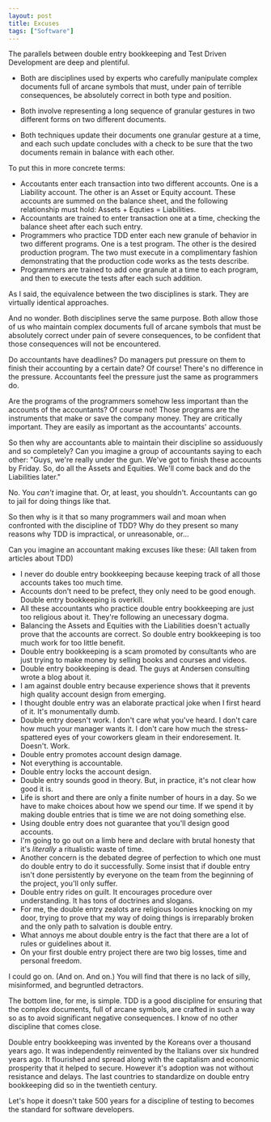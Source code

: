 ```yaml
---
layout: post
title: Excuses
tags: ["Software"]
---
```

The parallels between double entry bookkeeping and Test Driven Development are deep and plentiful.

 * Both are disciplines used by experts who carefully manipulate complex documents full of arcane symbols that must, under pain of terrible consequences, be absolutely correct in both type and position. 
 
 * Both involve representing a long sequence of granular gestures in two different forms on two different documents.
 
 * Both techniques update their documents one granular gesture at a time, and each such update concludes with a check to be sure that the two documents remain in balance with each other.
 
To put this in more concrete terms:

* Accoutants enter each transaction into two different accounts.  One is a Liability account.  The other is an Asset or Equity account.  These accounts are summed on the balance sheet, and the following relationship must hold:  Assets + Equties = Liabilities. 
* Accountants are trained to enter transaction one at a time, checking the balance sheet after each such entry.
* Programmers who practice TDD enter each new granule of behavior in two different programs.  One is a test program.  The other is the desired production program.  The two must execute in a complimentary fashion demonstrating that the production code works as the tests describe.
* Programmers are trained to add one granule at a time to each program, and then to execute the tests after each such addition.

As I said, the equivalence between the two disciplines is stark.  They are virtually identical approaches.  

And no wonder.  Both disciplines serve the same purpose.  Both allow those of us who maintain complex documents full of arcane symbols that must be absolutely correct under pain of severe consequences, to be confident that those consequences will not be encountered.

Do accountants have deadlines?  Do managers put pressure on them to finish their accounting by a certain date?  Of course!  There's no difference in the pressure.  Accountants feel the pressure just the same as programmers do.

Are the programs of the programmers somehow less important than the accounts of the accountants?  Of course not!  Those programs are the instruments that make or save the company money.  They are critically important.  They are easily as important as the accountants' accounts.

So then why are accountants able to maintain their discipline so assiduously and so completely?  Can you imagine a group of accountants saying to each other: "Guys, we're really under the gun.  We've got to finish these accounts by Friday.  So, do all the Assets and Equities.  We'll come back and do the Liabilities later."

No.  You _can't_ imagine that.  Or, at least, you shouldn't.  Accountants can go to jail for doing things like that.

So then why is it that so many programmers wail and moan when confronted with the discipline of TDD?  Why do they present so many reasons why TDD is impractical, or unreasonable, or...

Can you imagine an accountant making excuses like these: (All taken from articles about TDD)

* I never do double entry bookkeeping because keeping track of all those accounts takes too much time.
* Accounts don't need to be prefect, they only need to be good enough.  Double entry bookkeeping is overkill.  
* All these accountants who practice double entry bookkeeping are just too religious about it.  They're following an unecessary dogma.  
* Balancing the Assets and Equities with the Liabilities doesn't actually prove that the accounts are correct.  So double entry bookkeeping is too much work for too little benefit.
* Double entry bookkeeping is a scam promoted by consultants who are just trying to make money by selling books and courses and videos.
* Double entry bookkeeping is dead.  The guys at Andersen consulting wrote a blog about it.
* I am against double entry because experience shows that it prevents high quality account design from emerging.
* I thought double entry was an elaborate practical joke when I first heard of it.  It's monumentally dumb.  
* Double entry doesn't work.  I don't care what you've heard.  I don't care how much your manager wants it.  I don't care how much the stress-spattered eyes of your coworkers gleam in their endoresement.  It. Doesn't. Work.
* Double entry promotes account design damage.
* Not everything is accountable.
* Double entry locks the account design.
* Double entry sounds good in theory.  But, in practice, it's not clear how good it is.
* Life is short and there are only a finite number of hours in a day.  So we have to make choices about how we spend our time.  If we spend it by making double entries that is time we are not doing something else.
* Using double entry does not guarantee that you'll design good accounts.
* I'm going to go out on a limb here and declare with brutal honesty that it's _literally_ a ritualistic waste of time.
* Another concern is the debated degree of perfection to which one must do double entry to do it successfully.  Some insist that if double entry isn't done persistently by everyone on the team from the beginning of the project, you'll only suffer. 
* Double entry rides on guilt.  It encourages procedure over understanding. It has tons of doctrines and slogans.
* For me, the double entry zealots are religious loonies knocking on my door, trying to prove that my way of doing things is irreparably broken and the only path to salvation is double entry. 
* What annoys me about double entry is the fact that there are a lot of rules or guidelines about it.
* On your first double entry project there are two big losses, time and personal freedom.

I could go on.  (And on.  And on.) You will find that there is no lack of silly, misinformed, and begruntled detractors.

The bottom line, for me, is simple.  TDD is a good discipline for ensuring that the complex documents, full of arcane symbols, are crafted in such a way so as to avoid significant negative consequences.  I know of no other discipline that comes close.

Double entry bookkeeping was invented by the Koreans over a thousand years ago.  It was independently reinvented by the Italians over six hundred years ago.  It flourished and spread along with the capitalism and economic prosperity that it helped to secure.  However it's adoption was not without resistance and delays.  The last countries to standardize on double entry bookkeeping did so in the twentieth century.

Let's hope it doesn't take 500 years for a discipline of testing to becomes the standard for software developers.
